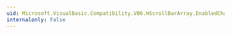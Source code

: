 ```yaml
---
uid: Microsoft.VisualBasic.Compatibility.VB6.HScrollBarArray.EnabledChanged
internalonly: False
---
```

